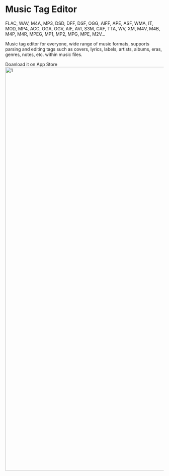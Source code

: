 # Music Tag Editor
FLAC, WAV, M4A, MP3, DSD, DFF, DSF, OGG, AIFF, APE, ASF, WMA, IT, MOD, MP4, ACC, OGA, OGV, AIF, AVI, S3M, CAF, TTA, WV, XM, M4V, M4B, M4P, M4R, MPEG, MP1, MP2, MPG, MPE, M2V...

Music tag editor for everyone, wide range of music formats, supports parsing and editing tags such as covers, lyrics, labels, artists, albums, eras, genres, notes, etc. within music files.

Doanload it on App Store
<img width="1280" alt="1" src="https://github.com/user-attachments/assets/52b0a1b1-eff0-4313-be14-af52dfb14b2a">
